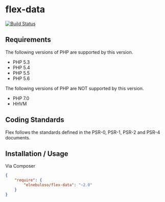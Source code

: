 # flex-data

[![Build Status](https://travis-ci.org/elnebuloso/flex-data.svg?branch=master)](https://travis-ci.org/elnebuloso/flex-data)

## Requirements

The following versions of PHP are supported by this version.

* PHP 5.3
* PHP 5.4
* PHP 5.5
* PHP 5.6

The following versions of PHP are NOT supported by this version.

* PHP 7.0
* HHVM

## Coding Standards

Flex follows the standards defined in the PSR-0, PSR-1, PSR-2 and PSR-4 documents.

## Installation / Usage

Via Composer

``` json
{
    "require": {
        "elnebuloso/flex-data": "~2.0"
    }
}
```